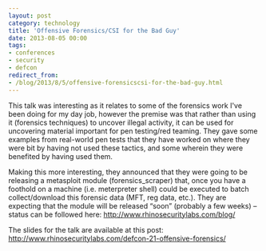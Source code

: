```yaml
---
layout: post
category: technology
title: 'Offensive Forensics/CSI for the Bad Guy'
date: 2013-08-05 00:00
tags:
- conferences
- security
- defcon
redirect_from:
- /blog/2013/8/5/offensive-forensicscsi-for-the-bad-guy.html
---
```

This talk was interesting as it relates to some of the forensics work I've been doing for my day job, however the
premise was that rather than using it (forensics techniques) to uncover illegal activity, it can be used for uncovering
material important for pen testing/red teaming. They gave some examples from real-world pen tests that they have worked
on where they were bit by having not used these tactics, and some wherein they were benefited by having used them.

Making this more interesting, they announced that they were going to be releasing a metasploit module
(forensics_scraper) that, once you have a foothold on a machine (i.e. meterpreter shell) could be executed to batch
collect/download this forensic data (MFT, reg data, etc.). They are expecting that the module will be released “soon”
(probably a few weeks) – status can be followed here: <http://www.rhinosecuritylabs.com/blog/>

The slides for the talk are available at this post: <http://www.rhinosecuritylabs.com/defcon-21-offensive-forensics/>
